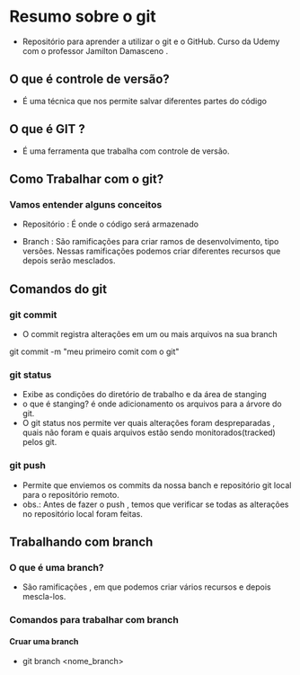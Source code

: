# Resumo sobre o git

- Repositório para aprender a utilizar o git e o GitHub. Curso da Udemy com o professor Jamilton Damasceno . 

## O que é controle de versão?

- É uma técnica que nos permite salvar diferentes partes do código

## O que é GIT ?

- É uma ferramenta que trabalha com controle de versão.

## Como Trabalhar com o git?

### Vamos entender alguns conceitos 

- Repositório : É onde o código será armazenado

- Branch : São ramificações para criar ramos de desenvolvimento, tipo versões. Nessas ramificações podemos criar diferentes recursos que depois serão mesclados.


## Comandos do git
### git commit

- O commit registra alterações em um ou mais arquivos  na sua branch

git commit  -m "meu primeiro comit com o git" 

### git status 

- Exibe as condições do diretório de trabalho e da área de stanging
- o que é stanging? é onde adicionamento os arquivos para a árvore do git.
- O git status nos permite ver quais alterações foram despreparadas , quais não foram e quais arquivos estão sendo monitorados(tracked) pelos git.

### git push

- Permite que enviemos os commits da nossa banch e repositório git local para o repositório remoto.
- obs.: Antes de fazer o push , temos que verificar se todas as alterações no repositório local foram feitas.

## Trabalhando com branch

### O que é uma branch?
- São ramificações , em que podemos criar vários recursos e depois mescla-los.

### Comandos para trabalhar com branch

#### Cruar uma branch
- git branch <nome_branch>
